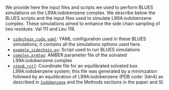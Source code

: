 We provide here the input files and scripts we used to perform BLUES simulations on the L99A:iodobenzene complex. We describe below the BLUES scripts and the input files used to simulate L99A:iodobenzene complex. These simulations aimed to enhance the side chain sampling of two residues: Val 111 and Leu 118.

- [`sidechain_cuda.yaml`](sidechain_cuda.yaml): YAML configuration used in these BLUES simulations; it contains all the simulations options used here.
- [`example_sidechain.py`](example_sidechain.py): Script used to run BLUES simulations
- [`complex.prmtop`](complex.prmtop): AMBER parameter file of the solvated L99A:iodobenzene complex
- [`step8.rst7`](step8.rst7): Coordinate file for an equilibrated solvated box L99A:iodobenzene system; this file was generated by a minimzation followed by an equilibration of L99A:iodobenzene (PDB code: 3dn4) as described in [`Iodobenzene`](../../../MD-simulations/MD_on_L99A_complexes/Iodobenzene) and the Methods sections in the paper and SI.
